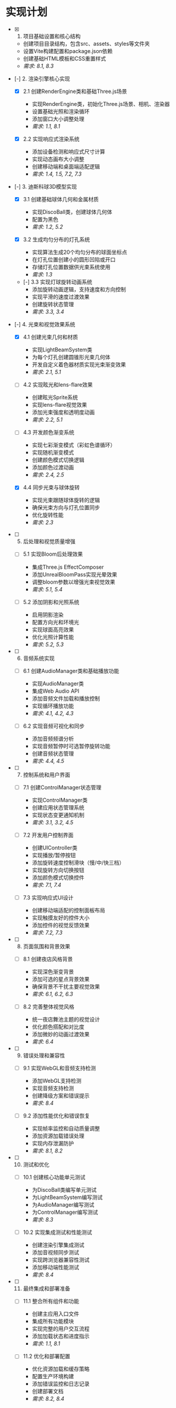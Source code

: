# 实现计划

- [x] 1. 项目基础设置和核心结构
  - 创建项目目录结构，包含src、assets、styles等文件夹
  - 设置Vite构建配置和package.json依赖
  - 创建基础HTML模板和CSS重置样式
  - _需求: 8.1, 8.3_

- [-] 2. 渲染引擎核心实现
  - [x] 2.1 创建RenderEngine类和基础Three.js场景
    - 实现RenderEngine类，初始化Three.js场景、相机、渲染器
    - 设置基础光照和渲染循环
    - 添加窗口大小调整处理
    - _需求: 1.1, 8.1_

  - [x] 2.2 实现响应式渲染系统
    - 添加设备检测和响应式尺寸计算
    - 实现动态画布大小调整
    - 创建移动端和桌面端适配逻辑
    - _需求: 1.4, 1.5, 7.2, 7.3_

- [-] 3. 迪斯科球3D模型实现
  - [x] 3.1 创建基础球体几何和金属材质
    - 实现DiscoBall类，创建球体几何体
    - 配置为黑色
    - _需求: 1.2, 5.2_

  - [x] 3.2 生成均匀分布的灯孔系统
    - 实现算法生成20个均匀分布的球面坐标点
    - 在灯孔位置创建小的圆形凹陷或开口
    - 存储灯孔位置数据供光束系统使用
    - _需求: 1.3_

  - [-] 3.3 实现灯球旋转动画系统
    - 添加旋转动画逻辑，支持速度和方向控制
    - 实现平滑的速度过渡效果
    - 创建旋转状态管理
    - _需求: 3.3, 3.4_

- [-] 4. 光束和视觉效果系统
  - [x] 4.1 创建光束几何和材质
    - 实现LightBeamSystem类
    - 为每个灯孔创建圆锥形光束几何体
    - 开发自定义着色器材质实现光束渐变效果
    - _需求: 2.1, 5.1_

  - [ ] 4.2 实现眩光和lens-flare效果
    - 创建眩光Sprite系统
    - 实现lens-flare视觉效果
    - 添加光束强度和透明度动画
    - _需求: 2.2, 5.1_

  - [ ] 4.3 开发颜色渐变系统
    - 实现七彩渐变模式（彩虹色谱循环）
    - 实现随机渐变模式
    - 创建颜色模式切换逻辑
    - 添加颜色过渡动画
    - _需求: 2.4, 2.5_

  - [x] 4.4 同步光束与球体旋转
    - 实现光束跟随球体旋转的逻辑
    - 确保光束方向与灯孔位置同步
    - 优化旋转性能
    - _需求: 2.3_

- [ ] 5. 后处理和视觉质量增强
  - [ ] 5.1 实现Bloom后处理效果
    - 集成Three.js EffectComposer
    - 添加UnrealBloomPass实现光晕效果
    - 调整bloom参数以增强光束视觉效果
    - _需求: 5.1, 5.4_

  - [ ] 5.2 添加阴影和光照系统
    - 启用阴影渲染
    - 配置方向光和环境光
    - 实现球面高亮效果
    - 优化光照计算性能
    - _需求: 5.2, 5.3_

- [ ] 6. 音频系统实现
  - [ ] 6.1 创建AudioManager类和基础播放功能
    - 实现AudioManager类
    - 集成Web Audio API
    - 添加音频文件加载和播放控制
    - 实现循环播放功能
    - _需求: 4.1, 4.2, 4.3_

  - [ ] 6.2 实现音频可视化和同步
    - 添加音频频谱分析
    - 实现音频暂停时可选暂停旋转功能
    - 创建音频状态管理
    - _需求: 4.4, 4.5_

- [ ] 7. 控制系统和用户界面
  - [ ] 7.1 创建ControlManager状态管理
    - 实现ControlManager类
    - 创建应用状态管理系统
    - 实现状态变更通知机制
    - _需求: 3.1, 3.2, 4.5_

  - [ ] 7.2 开发用户控制界面
    - 创建UIController类
    - 实现播放/暂停按钮
    - 添加旋转速度控制滑块（慢/中/快三档）
    - 实现旋转方向切换按钮
    - 添加颜色模式切换控件
    - _需求: 7.1, 7.4_

  - [ ] 7.3 实现响应式UI设计
    - 创建移动端适配的控制面板布局
    - 实现触摸友好的控件大小
    - 添加控件的视觉反馈效果
    - _需求: 7.2, 7.3_

- [ ] 8. 页面氛围和背景效果
  - [ ] 8.1 创建夜店风格背景
    - 实现深色渐变背景
    - 添加可选的星点背景效果
    - 确保背景不干扰主要视觉效果
    - _需求: 6.1, 6.2, 6.3_

  - [ ] 8.2 完善整体视觉风格
    - 统一夜店舞池主题的视觉设计
    - 优化颜色搭配和对比度
    - 添加微妙的动画过渡效果
    - _需求: 6.4_

- [ ] 9. 错误处理和兼容性
  - [ ] 9.1 实现WebGL和音频支持检测
    - 添加WebGL支持检测
    - 实现音频支持检测
    - 创建降级方案和错误提示
    - _需求: 8.4_

  - [ ] 9.2 添加性能优化和错误恢复
    - 实现帧率监控和自动质量调整
    - 添加资源加载错误处理
    - 实现内存泄漏防护
    - _需求: 8.1, 8.2_

- [ ] 10. 测试和优化
  - [ ] 10.1 创建核心功能单元测试
    - 为DiscoBall类编写单元测试
    - 为LightBeamSystem编写测试
    - 为AudioManager编写测试
    - 为ControlManager编写测试
    - _需求: 8.3_

  - [ ] 10.2 实现集成测试和性能测试
    - 创建渲染引擎集成测试
    - 添加音视频同步测试
    - 实现跨浏览器兼容性测试
    - 添加移动端性能测试
    - _需求: 8.4_

- [ ] 11. 最终集成和部署准备
  - [ ] 11.1 整合所有组件和功能
    - 创建主应用入口文件
    - 集成所有功能模块
    - 实现完整的用户交互流程
    - 添加加载状态和进度指示
    - _需求: 1.1, 8.1_

  - [ ] 11.2 优化和部署配置
    - 优化资源加载和缓存策略
    - 配置生产环境构建
    - 添加错误监控和日志记录
    - 创建部署文档
    - _需求: 8.2, 8.4_